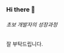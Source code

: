 ### Hi there 👋

###### 초보 개발자의 성장과정

<p>
   잘 부탁드립니다.
</p>


<!--
**jjjjjjji-hun/jjjjjjji-hun** is a ✨ _special_ ✨ repository because its `README.md` (this file) appears on your GitHub profile.

Here are some ideas to get you started:

- 🔭 I’m currently working on ...
- 🌱 I’m currently learning ...
- 👯 I’m looking to collaborate on ...
- 🤔 I’m looking for help with ...
- 💬 Ask me about ...
- 📫 How to reach me: ...
- 😄 Pronouns: ...
- ⚡ Fun fact: ...
-->
